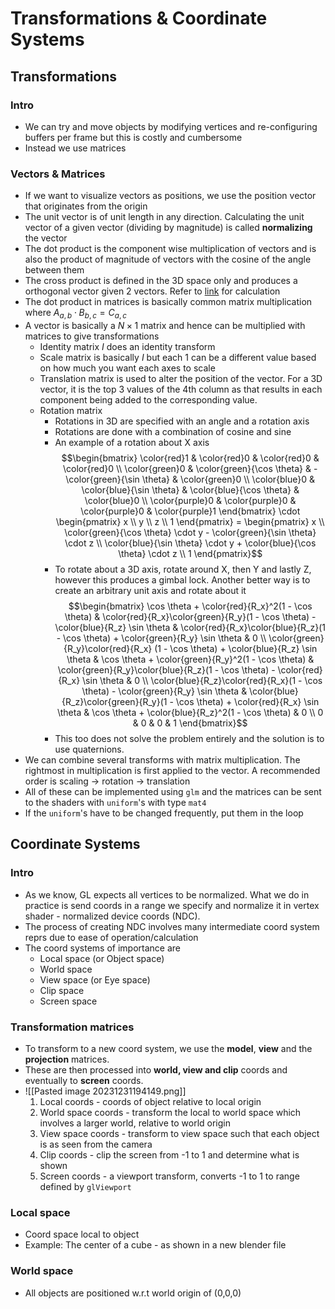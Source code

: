 # Transformations & Coordinate Systems

## Transformations

### Intro

- We can try and move objects by modifying vertices and re-configuring buffers per frame but this is costly and cumbersome
- Instead we use matrices

### Vectors & Matrices

- If we want to visualize vectors as positions, we use the position vector that originates from the origin
- The unit vector is of unit length in any direction. Calculating the unit vector of a given vector (dividing by magnitude) is called **normalizing** the vector
- The dot product is the component wise multiplication of vectors and is also the product of magnitude of vectors with the cosine of the angle between them
- The cross product is defined in the 3D space only and produces a orthogonal vector given 2 vectors. Refer to [link](https://en.wikipedia.org/wiki/Cross_product#Computing) for calculation
- The dot product in matrices is basically common matrix multiplication where $A_{a, b} \cdot B_{b, c} = C_{a, c}$
- A vector is basically a $N \times 1$ matrix and hence can be multiplied with matrices to give transformations
	- Identity matrix $I$ does an identity transform
	- Scale matrix is basically $I$ but each 1 can be a different value based on how much you want each axes to scale
	- Translation matrix is used to alter the position of the vector. For a 3D vector, it is the top 3 values of the 4th column as that results in each component being added to the corresponding value.
	- Rotation matrix
		- Rotations in 3D are specified with an angle and a rotation axis
		- Rotations are done with a combination of cosine and sine
		- An example of a rotation about X axis$$\begin{bmatrix} \color{red}1 & \color{red}0 & \color{red}0 & \color{red}0 \\ \color{green}0 & \color{green}{\cos \theta} & - \color{green}{\sin \theta} & \color{green}0 \\ \color{blue}0 & \color{blue}{\sin \theta} & \color{blue}{\cos \theta} & \color{blue}0 \\ \color{purple}0 & \color{purple}0 & \color{purple}0 & \color{purple}1 \end{bmatrix} \cdot \begin{pmatrix} x \\ y \\ z \\ 1 \end{pmatrix} = \begin{pmatrix} x \\ \color{green}{\cos \theta} \cdot y - \color{green}{\sin \theta} \cdot z \\ \color{blue}{\sin \theta} \cdot y + \color{blue}{\cos \theta} \cdot z \\ 1 \end{pmatrix}$$
		- To rotate about a 3D axis, rotate around X, then Y and lastly Z, however this produces a gimbal lock. Another better way is to create an arbitrary unit axis and rotate about it $$\begin{bmatrix} \cos \theta + \color{red}{R_x}^2(1 - \cos \theta) & \color{red}{R_x}\color{green}{R_y}(1 - \cos \theta) - \color{blue}{R_z} \sin \theta & \color{red}{R_x}\color{blue}{R_z}(1 - \cos \theta) + \color{green}{R_y} \sin \theta & 0 \\ \color{green}{R_y}\color{red}{R_x} (1 - \cos \theta) + \color{blue}{R_z} \sin \theta & \cos \theta + \color{green}{R_y}^2(1 - \cos \theta) & \color{green}{R_y}\color{blue}{R_z}(1 - \cos \theta) - \color{red}{R_x} \sin \theta & 0 \\ \color{blue}{R_z}\color{red}{R_x}(1 - \cos \theta) - \color{green}{R_y} \sin \theta & \color{blue}{R_z}\color{green}{R_y}(1 - \cos \theta) + \color{red}{R_x} \sin \theta & \cos \theta + \color{blue}{R_z}^2(1 - \cos \theta) & 0 \\ 0 & 0 & 0 & 1 \end{bmatrix}$$
		- This too does not solve the problem entirely and the solution is to use quaternions.
- We can combine several transforms with matrix multiplication. The rightmost in multiplication is first applied to the vector. A recommended order is scaling -> rotation -> translation
- All of these can be implemented using `glm` and the matrices can be sent to the shaders with `uniform`'s with type `mat4`
- If the `uniform`'s have to be changed frequently, put them in the loop

## Coordinate Systems

### Intro

- As we know, GL expects all vertices to be normalized. What we do in practice is send coords in a range we specify and normalize it in vertex shader - normalized device coords (NDC).
- The process of creating NDC involves many intermediate coord system reprs due to ease of operation/calculation
- The coord systems of importance are
	- Local space (or Object space)
	- World space
	- View space (or Eye space)
	- Clip space
	- Screen space

### Transformation matrices

- To transform to a new coord system, we use the **model**, **view** and the **projection** matrices.
- These are then processed into **world, view and clip** coords and eventually to **screen** coords.
- ![[Pasted image 20231231194149.png]]
	1. Local coords - coords of object relative to local origin
	2. World space coords - transform the local to world space which involves a larger world, relative to world origin
	3. View space coords - transform to view space such that each object is as seen from the camera
	4. Clip coords - clip the screen from -1 to 1 and determine what is shown
	5. Screen coords - a viewport transform, converts -1 to 1 to range defined by `glViewport` 

### Local space

- Coord space local to object
- Example: The center of a cube - as shown in a new blender file

### World space

- All objects are positioned w.r.t world origin of (0,0,0)